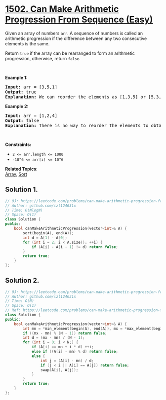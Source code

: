 # [1502. Can Make Arithmetic Progression From Sequence (Easy)](https://leetcode.com/problems/can-make-arithmetic-progression-from-sequence/)

<p>Given an array of numbers <code>arr</code>.&nbsp;A sequence of numbers is called an arithmetic progression&nbsp;if the difference between any two consecutive elements is the same.</p>

<p>Return <code>true</code>&nbsp;if the array can be rearranged to form an arithmetic progression, otherwise, return <code>false</code>.</p>

<p>&nbsp;</p>
<p><strong>Example 1:</strong></p>

<pre><strong>Input:</strong> arr = [3,5,1]
<strong>Output:</strong> true
<strong>Explanation: </strong>We can reorder the elements as [1,3,5] or [5,3,1] with differences 2 and -2 respectively, between each consecutive elements.
</pre>

<p><strong>Example 2:</strong></p>

<pre><strong>Input:</strong> arr = [1,2,4]
<strong>Output:</strong> false
<strong>Explanation: </strong>There is no way to reorder the elements to obtain an arithmetic progression.
</pre>

<p>&nbsp;</p>
<p><strong>Constraints:</strong></p>

<ul>
	<li><code>2 &lt;= arr.length &lt;= 1000</code></li>
	<li><code>-10^6 &lt;= arr[i] &lt;= 10^6</code></li>
</ul>

**Related Topics**:  
[Array](https://leetcode.com/tag/array/), [Sort](https://leetcode.com/tag/sort/)

## Solution 1.

```cpp
// OJ: https://leetcode.com/problems/can-make-arithmetic-progression-from-sequence/
// Author: github.com/lzl124631x
// Time: O(NlogN)
// Space: O(1)
class Solution {
public:
    bool canMakeArithmeticProgression(vector<int>& A) {
        sort(begin(A), end(A));
        int d = A[1] - A[0];
        for (int i = 2; i < A.size(); ++i) {
            if (A[i] - A[i - 1] != d) return false;
        }
        return true;
    }
};
```

## Solution 2.

```cpp
// OJ: https://leetcode.com/problems/can-make-arithmetic-progression-from-sequence/
// Author: github.com/lzl124631x
// Time: O(N)
// Space: O(1)
// Ref: https://leetcode.com/problems/can-make-arithmetic-progression-from-sequence/discuss/720152/O(n)-time-O(1)-space
class Solution {
public:
    bool canMakeArithmeticProgression(vector<int>& A) {
        int mn = *min_element(begin(A), end(A)), mx = *max_element(begin(A), end(A)), N = A.size();
        if ((mx - mn) % (N - 1)) return false;
        int d = (mx - mn) / (N - 1);
        for (int i = 0; i < N;) {
            if (A[i] == mn + i * d) ++i;
            else if ((A[i] - mn) % d) return false;
            else {
                int j = (A[i] - mn) / d;
                if (j < i || A[i] == A[j]) return false;
                swap(A[i], A[j]);
            }
        }
        return true;
    }
};
```